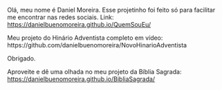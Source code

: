 Olá, meu nome é Daniel Moreira.
Esse projetinho foi feito só para facilitar me encontrar nas redes sociais.
Link: https://danielbuenomoreira.github.io/QuemSouEu/
<p>Meu projeto do Hinário Adventista completo em vídeo: https://github.com/danielbuenomoreira/NovoHinarioAdventista</p>

Obrigado.

Aproveite e dê uma olhada no meu projeto da Bíblia Sagrada: https://danielbuenomoreira.github.io/BibliaSagrada/
